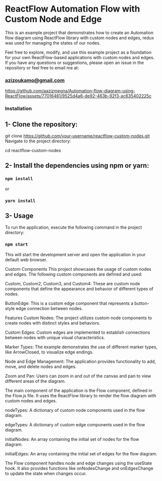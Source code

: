 # ReactFlow Automation Flow with Custom Node and Edge

This is an example project that demonstrates how to create an Automation flow diagram using ReactFlow library with custom nodes and edges, redux was used for managing the states of our nodes.

Feel free to explore, modify, and use this example project as a foundation for your own ReactFlow-based applications with custom nodes and edges. If you have any questions or suggestions, please open an issue in the repository or feel free to email me at:

### azizoukamo@gmail.com

https://github.com/aazizmegna/Automation-flow-diagram-using-ReactFlow/assets/77016461/9525d4a6-de92-463b-92f3-ac635402225c


### Installation

## 1- Clone the repository:

git clone https://github.com/your-username/reactflow-custom-nodes.git
Navigate to the project directory:

cd reactflow-custom-nodes

## 2- Install the dependencies using npm or yarn:

### `npm install`

or

### `yarn install`

## 3- Usage

To run the application, execute the following command in the project directory:

### `npm start`

This will start the development server and open the application in your default web browser.

Custom Components
This project showcases the usage of custom nodes and edges. The following custom components are defined and used:

Custom, Custom2, Custom3, and Custom4: These are custom node components that define the appearance and behavior of different types of nodes.

ButtonEdge: This is a custom edge component that represents a button-style edge connection between nodes.

Features
Custom Nodes: The project utilizes custom node components to create nodes with distinct styles and behaviors.

Custom Edges: Custom edges are implemented to establish connections between nodes with unique visual characteristics.

Marker Types: The example demonstrates the use of different marker types, like ArrowClosed, to visualize edge endings.

Node and Edge Management: The application provides functionality to add, move, and delete nodes and edges.

Zoom and Pan: Users can zoom in and out of the canvas and pan to view different areas of the diagram.

The main component of the application is the Flow component, defined in the Flow.js file. It uses the ReactFlow library to render the flow diagram with custom nodes and edges.

nodeTypes: A dictionary of custom node components used in the flow diagram.

edgeTypes: A dictionary of custom edge components used in the flow diagram.

initialNodes: An array containing the initial set of nodes for the flow diagram.

initialEdges: An array containing the initial set of edges for the flow diagram.

The Flow component handles node and edge changes using the useState hook. It also provides functions like onNodesChange and onEdgesChange to update the state when changes occur.
